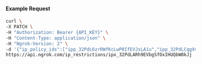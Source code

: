 <!-- Code generated for API Clients. DO NOT EDIT. -->

#### Example Request

```bash
curl \
-X PATCH \
-H "Authorization: Bearer {API_KEY}" \
-H "Content-Type: application/json" \
-H "Ngrok-Version: 2" \
-d '{"ip_policy_ids":["ipp_32PdL6zrRWfKcLwP0IfEVJsLA1u","ipp_32PdLCqgXvxXwbAMbCFlPmW3zRZ"]}' \
https://api.ngrok.com/ip_restrictions/ipx_32PdLARh9EVbgSfOxIHUQbW0kJj
```
